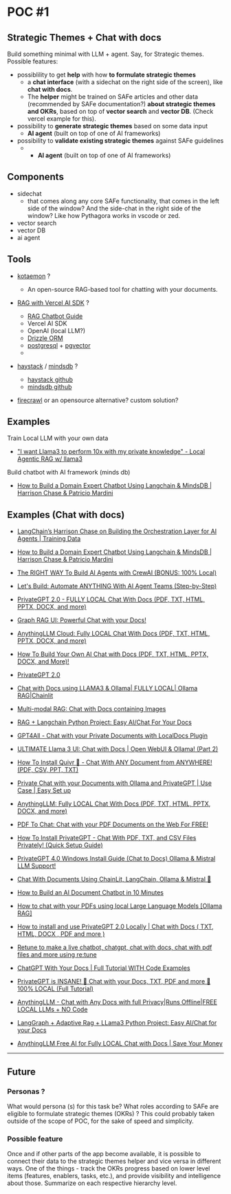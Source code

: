 # POC #1

## Strategic Themes + Chat with docs

Build something minimal with LLM + agent. Say, for Strategic themes. Possible features:

- possiblility to get **help** with how **to formulate strategic themes**
    - a **chat interface** (with a sidechat on the right side of the screen), like **chat with docs**.
    - The **helper** might be trained on SAFe articles and other data (recommended by SAFe documentation?) **about strategic themes and OKRs**, based on top of **vector search** and **vector DB**. (Check vercel example for this).
- possibility to **generate strategic themes** based on some data input
    - **AI agent** (built on top of one of AI frameworks)
- possibility to **validate existing strategic themes** against SAFe guidelines
    - - **AI agent** (built on top of one of AI frameworks)

## Components

- sidechat
    - that comes along any core SAFe functionality, that comes in the left side of the window? And the side-chat in the right side of the window? Like how Pythagora works in vscode or zed.
- vector search
- vector DB
- ai agent

## Tools

- [kotaemon](https://github.com/Cinnamon/kotaemon) ?
    - An open-source RAG-based tool for chatting with your documents.
- [RAG with Vercel AI SDK](https://vercel.com/templates/next.js/ai-sdk-rag) ?
    - [RAG Chatbot Guide](https://sdk.vercel.ai/docs/guides/rag-chatbot)
    - Vercel AI SDK
    - OpenAI (local LLM?)
    - [Drizzle ORM](https://orm.drizzle.team/)
    - [postgresql](https://www.postgresql.org/) + [pgvector](https://github.com/pgvector/pgvector)
    - 
- [haystack](https://haystack.deepset.ai/) / [mindsdb](https://mindsdb.com/) ?
    - [haystack github](https://github.com/deepset-ai/haystack)
    - [mindsdb github](https://github.com/mindsdb/mindsdb)

- [firecrawl](https://github.com/mendableai/firecrawl) or an opensource alternative? custom solution?

## Examples

Train Local LLM with your own data
- ["I want Llama3 to perform 10x with my private knowledge" - Local Agentic RAG w/ llama3](https://www.youtube.com/watch?v=u5Vcrwpzoz8)

Build chatbot with AI framework (minds db)
- [How to Build a Domain Expert Chatbot Using Langchain & MindsDB | Harrison Chase & Patricio Mardini](https://www.youtube.com/watch?v=QrIEoexbtDo)

## Examples (Chat with docs)

- [LangChain’s Harrison Chase on Building the Orchestration Layer for AI Agents | Training Data](https://www.youtube.com/watch?v=6XZLoW0-mPY)

- [How to Build a Domain Expert Chatbot Using Langchain & MindsDB | Harrison Chase & Patricio Mardini](https://www.youtube.com/watch?v=QrIEoexbtDo)

- [The RIGHT WAY To Build AI Agents with CrewAI (BONUS: 100% Local)](https://youtu.be/iJjSjmZnNlI?si=D6ngsleZp21WQy2Y)
- [Let's Build: Automate ANYTHING With AI Agent Teams (Step-by-Step)](https://www.youtube.com/watch?v=8R7QOJgGyIQ)

- [PrivateGPT 2.0 - FULLY LOCAL Chat With Docs (PDF, TXT, HTML, PPTX, DOCX, and more)](https://youtu.be/XFiof0V3nhA?si=Itj4QO92Rd1fYUGS)
- [Graph RAG UI: Powerful Chat with your Docs!](https://www.youtube.com/watch?v=eynb_QUzYJE)
- [AnythingLLM Cloud: Fully LOCAL Chat With Docs (PDF, TXT, HTML, PPTX, DOCX, and more)](https://youtu.be/SP-Y_9OEaFg?si=2pA7UJPxdoso2PD4)
- [How To Build Your Own AI Chat with Docs (PDF, TXT, HTML, PPTX, DOCX, and More)!](https://www.youtube.com/watch?v=4ZhltfGS5xE)
- [PrivateGPT 2.0](https://youtu.be/NemHxc2FGVU?si=O1-94_KE8xPqzevh)
- [Chat with Docs using LLAMA3 & Ollama| FULLY LOCAL| Ollama RAG|Chainlit](https://www.youtube.com/watch?v=YUQ9i8FwNgM)
- [Multi-modal RAG: Chat with Docs containing Images](https://www.youtube.com/watch?v=Rg35oYuus-w)
- [RAG + Langchain Python Project: Easy AI/Chat For Your Docs](https://www.youtube.com/watch?v=tcqEUSNCn8I)
- [GPT4All - Chat with your Private Documents with LocalDocs Plugin](https://www.youtube.com/watch?v=X8QbEENUZIo)
- [ULTIMATE Llama 3 UI: Chat with Docs | Open WebUI & Ollama! (Part 2)](https://www.youtube.com/watch?v=kDwEIgmqaEE)
- [How To Install Quivr 🏹 - Chat With ANY Document from ANYWHERE! (PDF, CSV, PPT, TXT)](https://www.youtube.com/watch?v=rFEbz93G9U8)
- [Private Chat with your Documents with Ollama and PrivateGPT | Use Case | Easy Set up](https://www.youtube.com/watch?v=lhQ8ixnYO2Y)
- [AnythingLLM: Fully LOCAL Chat With Docs (PDF, TXT, HTML, PPTX, DOCX, and more)](https://www.youtube.com/watch?v=NuZ0n0LPZ5E)
- [PDF To Chat: Chat with your PDF Documents on the Web For FREE!](https://www.youtube.com/watch?v=ke1Ow_Ys3WQ)
- [How To Install PrivateGPT - Chat With PDF, TXT, and CSV Files Privately! (Quick Setup Guide)](https://www.youtube.com/watch?v=jxSPx1bfl2M)
- [PrivateGPT 4.0 Windows Install Guide (Chat to Docs) Ollama & Mistral LLM Support!](https://www.youtube.com/watch?v=Ww2oelybDz8)
- [Chat With Documents Using ChainLit, LangChain, Ollama & Mistral 🧠](https://www.youtube.com/watch?v=2IL0Sd3neWc)
- [How to Build an AI Document Chatbot in 10 Minutes](https://www.youtube.com/watch?v=riXpu1tHzl0)
- [How to chat with your PDFs using local Large Language Models [Ollama RAG]](https://www.youtube.com/watch?v=ztBJqzBU5kc)
- [How to install and use PrivateGPT 2.0 Locally | Chat with Docs ( TXT, HTML, DOCX , PDF and more )](https://www.youtube.com/watch?v=SV8WTcn26Xc)
- [Retune to make a live chatbot, chatgpt, chat with docs, chat with pdf files and more using re:tune](https://www.youtube.com/watch?v=LcNPDv7NbwQ)
- [ChatGPT With Your Docs | Full Tutorial WITH Code Examples](https://www.youtube.com/watch?v=kM3DPWO7YV4)
- [PrivateGPT is INSANE! 🤯 Chat with your Docs, TXT, PDF and more 🚀 100% LOCAL (Full Tutorial)](https://www.youtube.com/watch?v=kCLHw6b3cPY)
- [AnythingLLM - Chat with Any Docs with full Privacy|Runs Offline|FREE LOCAL LLMs + NO Code](https://www.youtube.com/watch?v=J6NJCg-hI9c)
- [LangGraph + Adaptive Rag + LLama3 Python Project: Easy AI/Chat for your Docs](https://www.youtube.com/watch?v=_8JS2U1xLps)
- [AnythingLLM Free AI for Fully LOCAL Chat with Docs | Save Your Money](https://www.youtube.com/watch?v=2CVu7Tw6Yzs)

---

## Future

### Personas ?

What would persona (s) for this task be? What roles according to SAFe are eligible to formulate strategic themes (OKRs) ?
This could probably taken outside of the scope of POC, for the sake of speed and simplicity.

### Possible feature

Once and if other parts of the app become available, it is possible to connect their data to the strategic themes helper and vice versa in different ways. One of the things - track the OKRs progress based on lower level items (features, enablers, tasks, etc.), and provide visibility and intelligence about those. Summarize on each respective hierarchy level.
